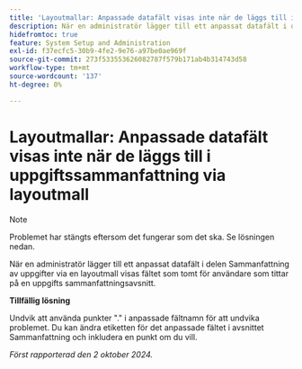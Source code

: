 ```yaml
---
title: 'Layoutmallar: Anpassade datafält visas inte när de läggs till i uppgiftssammanfattning via layoutmall'
description: När en administratör lägger till ett anpassat datafält i delen Sammanfattning av uppgifter via en layoutmall visas fältet som tomt för användare som tittar på en uppgifts sammanfattningsavsnitt.
hidefromtoc: true
feature: System Setup and Administration
exl-id: f37ecfc5-30b9-4fe2-9e76-a97be0ae969f
source-git-commit: 273f533553626082787f579b171ab4b314743d58
workflow-type: tm+mt
source-wordcount: '137'
ht-degree: 0%

---
```


# Layoutmallar: Anpassade datafält visas inte när de läggs till i uppgiftssammanfattning via layoutmall

>[!NOTE]
>
>Problemet har stängts eftersom det fungerar som det ska. Se lösningen nedan.

När en administratör lägger till ett anpassat datafält i delen Sammanfattning av uppgifter via en layoutmall visas fältet som tomt för användare som tittar på en uppgifts sammanfattningsavsnitt.

**Tillfällig lösning**

Undvik att använda punkter &quot;.&quot; i anpassade fältnamn för att undvika problemet. Du kan ändra etiketten för det anpassade fältet i avsnittet Sammanfattning och inkludera en punkt om du vill.

_Först rapporterad den 2 oktober 2024._
